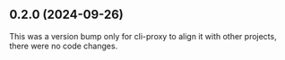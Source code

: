 









## 0.2.0 (2024-09-26)

This was a version bump only for cli-proxy to align it with other projects, there were no code changes.